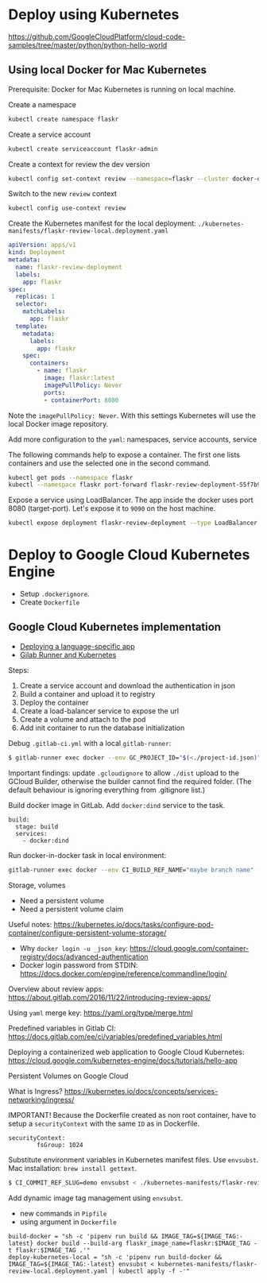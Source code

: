 # Deploy using Kubernetes

https://github.com/GoogleCloudPlatform/cloud-code-samples/tree/master/python/python-hello-world

## Using local Docker for Mac Kubernetes

Prerequisite: Docker for Mac Kubernetes is running on local machine.

Create a namespace

```bash
kubectl create namespace flaskr
```

Create a service account

```bash
kubectl create serviceaccount flaskr-admin
```

Create a context for review the dev version

```bash
kubectl config set-context review --namespace=flaskr --cluster docker-desktop --user flaskr-admin
```

Switch to the new `review` context

```bash
kubectl config use-context review
```

Create the Kubernetes manifest for the local deployment: `./kubernetes-manifests/flaskr-review-local.deployment.yaml`

```yaml
apiVersion: apps/v1
kind: Deployment
metadata:
  name: flaskr-review-deployment
  labels:
    app: flaskr
spec:
  replicas: 1
  selector:
    matchLabels:
      app: flaskr
  template:
    metadata:
      labels:
        app: flaskr
    spec:
      containers:
        - name: flaskr
          image: flaskr:latest
          imagePullPolicy: Never
          ports:
          - containerPort: 8080
```

Note the `imagePullPolicy: Never`. With this settings Kubernetes will use the local Docker image repository.

Add more configuration to the `yaml`: namespaces, service accounts, service

The following commands help to expose a container. The first one lists containers and use the selected one in the second command.

```bash
kubectl get pods --namespace flaskr 
kubectl --namespace flaskr port-forward flaskr-review-deployment-55f7b97dd4-w76kg 8080:8080
```

Expose a service using LoadBalancer. The app inside the docker uses port 8080 (target-port). Let's expose it to `9090` on the host machine.

```bash
kubectl expose deployment flaskr-review-deployment --type LoadBalancer --port 9090 --target-port 8080
```

# Deploy to Google Cloud Kubernetes Engine

- Setup `.dockerignore`.
- Create `Dockerfile`

## Google Cloud Kubernetes implementation

- [Deploying a language-specific app](https://cloud.google.com/kubernetes-engine/docs/quickstarts/deploying-a-language-specific-app)
- [Gilab Runner and Kubernetes](https://medium.com/@davivc/how-to-set-up-gitlab-ci-cd-with-google-cloud-container-registry-and-kubernetes-fa88ab7b1295)
 
Steps:

1. Create a service account and download the authentication in json
2. Build a container and upload it to registry
3. Deploy the container
4. Create a load-balancer service to expose the url
5. Create a volume and attach to the pod
6. Add init container to run the database initialization

Debug `.gitlab-ci.yml` with a local `gitlab-runner`:

```bash
$ gitlab-runner exec docker --env GC_PROJECT_ID="$(<./project-id.json)" --env GC_SERVICE_ACCOUNT_KEY="$(<./gc-service-account-key.json)" build
```

Important findings: update `.gcloudignore` to allow `./dist` upload to the GCloud Builder, otherwise the builder cannot find the required folder. (The default behaviour is ignoring everything from .gitignore list.)

Build docker image in GitLab. Add `docker:dind` service to the task.

```
build:
  stage: build
  services:
    - docker:dind
```

Run docker-in-docker task in local environment:

```bash
gitlab-runner exec docker --env CI_BUILD_REF_NAME="maybe branch name" --env GC_PROJECT_ID="the-project-id" --env GC_SERVICE_ACCOUNT_KEY="$(<./gc-service-account-key.json)" --docker-volumes /var/run/docker.sock:/var/run/docker.sock --docker-privileged build
```

Storage, volumes

- Need a persistent volume
- Need a persistent volume claim

Useful notes: https://kubernetes.io/docs/tasks/configure-pod-container/configure-persistent-volume-storage/

- Why `docker login -u _json_key`: https://cloud.google.com/container-registry/docs/advanced-authentication
- Docker login password from STDIN: https://docs.docker.com/engine/reference/commandline/login/

Overview about review apps: https://about.gitlab.com/2016/11/22/introducing-review-apps/

Using `yaml` merge key: https://yaml.org/type/merge.html

Predefined variables in Gitlab CI: https://docs.gitlab.com/ee/ci/variables/predefined_variables.html

Deploying a containerized web application to Google Cloud Kubernetes: https://cloud.google.com/kubernetes-engine/docs/tutorials/hello-app

Persistent Volumes on Google Cloud

What is Ingress? https://kubernetes.io/docs/concepts/services-networking/ingress/

IMPORTANT! Because the Dockerfile created as non root container, have to setup a `securityContext` with the same `ID` as in Dockerfile.

```
securityContext:
        fsGroup: 1024
```

Substitute environment variables in Kubernetes manifest files. Use `envsubst`. Mac installation: `brew install gettext`.
```bash
$ CI_COMMIT_REF_SLUG=demo envsubst < ./kubernetes-manifests/flaskr-review-local.deployment.yaml | kubectl apply -f -
```

Add dynamic image tag management using `envsubst`.
- new commands in `Pipfile`
- using argument in `Dockerfile`

```
build-docker = "sh -c 'pipenv run build && IMAGE_TAG=${IMAGE_TAG:-latest} docker build --build-arg flaskr_image_name=flaskr:$IMAGE_TAG -t flaskr:$IMAGE_TAG .'"
deploy-kubernetes-local = "sh -c 'pipenv run build-docker && IMAGE_TAG=${IMAGE_TAG:-latest} envsubst < kubernetes-manifests/flaskr-review-local.deployment.yaml | kubectl apply -f -'"
```
